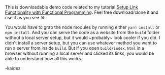 This is downloadable demo code related to my tutorial [Setup Link Functionality with Functional Programming](https://goo.gl/dSTfD9).  Feel free download/clone it and use it as you see fit.

You would have to grab the node modules by running either `yarn install` or `npm install`. And you can serve the code as a website from the `build` folder without a local server setup, but it would ~probably~ look cooler if you did. I didn't install a server setup, but you can use whatever method you want to run a server from inside `build`. But if you open `build/index.html` in a browser without running a local server and clicked its links, you would be able to understand how all this works.

-kaidez